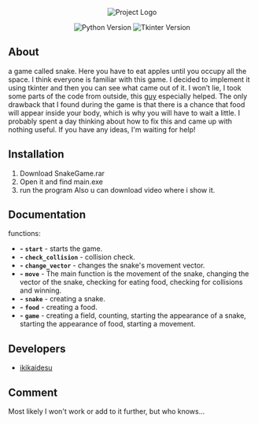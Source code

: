 <p align="center">
      <img src="https://i.ibb.co/rFfWH5r/Snake-Game-Logo.png" alt="Project Logo">
</p>

<p align="center">
    <img src="https://img.shields.io/badge/Python-3.10.6-blueviolet" alt="Python Version">
    <img src="https://img.shields.io/badge/Tkinter-8.6-blueviolet" alt="Tkinter Version">
</p>


## About

<p>a game called snake. Here you have to eat apples until you occupy all the space. I think everyone is familiar with this game. I decided to implement it using tkinter and then you can see what came out of it. I won’t lie, I took some parts of the code from outside, this <a href="https://www.youtube.com/@GTai_School/featured">guy</a> especially helped. The only drawback that I found during the game is that there is a chance that food will appear inside your body, which is why you will have to wait a little. I probably spent a day thinking about how to fix this and came up with nothing useful. If you have any ideas, I'm waiting for help!</p>

## Installation

1. Download SnakeGame.rar
2. Open it and find main.exe
3. run the program
Also u can download video where i show it.

## Documentation

functions:
- **-** **`start`** - starts the game.
-  **-** **`check_collision`** - collision check.
-  **-** **`change_vector`** - changes the snake's movement vector.
-  **-** **`move`** - The main function is the movement of the snake, changing the vector of the snake, checking for eating food, checking for collisions and winning.
-  **-** **`snake`** - creating a snake.
- **-** **`food`** - creating a food.
- **-** **`game`** - creating a field, counting, starting the appearance of a snake, starting the appearance of food, starting a movement.

## Developers

- [ikikaidesu](https://github.com/ikikaidesu)

## Comment

Most likely I won't work or add to it further, but who knows...
